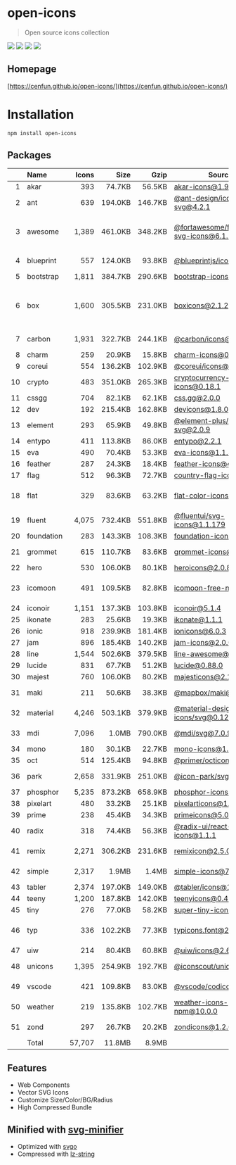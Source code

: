 # open-icons
> Open source icons collection

![](https://img.shields.io/npm/v/open-icons)
![](https://img.shields.io/librariesio/github/cenfun/open-icons)
![](https://img.shields.io/librariesio/dependents/npm/open-icons)
[![](https://badgen.net/npm/dw/open-icons)](https://www.npmjs.com/package/open-icons)

## Homepage
[https://cenfun.github.io/open-icons/](https://cenfun.github.io/open-icons/)

# Installation
```sh
npm install open-icons
```

## Packages
|   |Name|Icons|Size|Gzip|Source|License|
|--:|:---|----:|---:|---:|------|-------|
|  1|akar|  393|74.7KB|56.5KB|[akar-icons@1.9.20](https://github.com/artcoholic/akar-icons)|MIT    |
|  2|ant |  639|194.0KB|146.7KB|[@ant-design/icons-svg@4.2.1](https://github.com/ant-design/ant-design-icons)|MIT    |
|  3|awesome|1,389|461.0KB|348.2KB|[@fortawesome/free-solid-svg-icons@6.1.2](https://github.com/FortAwesome/Font-Awesome)|(CC-BY-4.0 AND MIT)|
|  4|blueprint|  557|124.0KB|93.8KB|[@blueprintjs/icons@4.4.1](https://github.com/palantir/blueprint)|Apache-2.0|
|  5|bootstrap|1,811|384.7KB|290.6KB|[bootstrap-icons@1.9.1](https://github.com/twbs/icons)|MIT    |
|  6|box |1,600|305.5KB|231.0KB|[boxicons@2.1.2](https://github.com/atisawd/boxicons)|(CC-BY-4.0 OR OFL-1.1 OR MIT)|
|  7|carbon|1,931|322.7KB|244.1KB|[@carbon/icons@11.7.0](https://github.com/carbon-design-system/carbon)|Apache-2.0|
|  8|charm|  259|20.9KB|15.8KB|[charm-icons@0.17.0](https://github.com/jaynewey/charm-icons)|MIT    |
|  9|coreui|  554|136.2KB|102.9KB|[@coreui/icons@2.1.0](https://github.com/coreui/coreui-icons)|MIT    |
| 10|crypto|  483|351.0KB|265.3KB|[cryptocurrency-icons@0.18.1](https://github.com/spothq/cryptocurrency-icons)|CC0-1.0|
| 11|cssgg|  704|82.1KB|62.1KB|[css.gg@2.0.0](https://github.com/astrit/css.gg)|MIT    |
| 12|dev |  192|215.4KB|162.8KB|[devicons@1.8.0](https://github.com/vorillaz/devicons)|MIT    |
| 13|element|  293|65.9KB|49.8KB|[@element-plus/icons-svg@2.0.9](https://github.com/element-plus/element-plus-icons)|MIT    |
| 14|entypo|  411|113.8KB|86.0KB|[entypo@2.2.1](https://github.com/hypermodules/entypo)|ISC    |
| 15|eva |  490|70.4KB|53.3KB|[eva-icons@1.1.3](https://github.com/akveo/eva-icons)|MIT    |
| 16|feather|  287|24.3KB|18.4KB|[feather-icons@4.29.0](https://github.com/feathericons/feather)|MIT    |
| 17|flag|  512|96.3KB|72.7KB|[country-flag-icons@1.5.5](https://gitlab.com/catamphetamine/country-flag-icons)|MIT    |
| 18|flat|  329|83.6KB|63.2KB|[flat-color-icons@1.1.0](https://github.com/icons8/flat-color-icons)|MIT OR Good-Boy|
| 19|fluent|4,075|732.4KB|551.8KB|[@fluentui/svg-icons@1.1.179](https://github.com/microsoft/fluentui-system-icons)|MIT    |
| 20|foundation|  283|143.3KB|108.3KB|[foundation-icons@1.0.1](https://github.com/zurb/foundation-icon-fonts)|ISC    |
| 21|grommet|  615|110.7KB|83.6KB|[grommet-icons@4.7.0](https://github.com/FortAwesome/Font-Awesome)|Apache-2.0|
| 22|hero|  530|106.0KB|80.1KB|[heroicons@2.0.8](https://github.com/tailwindlabs/heroicons)|MIT    |
| 23|icomoon|  491|109.5KB|82.8KB|[icomoon-free-npm@0.0.0](https://github.com/Keyamoon/IcoMoon-Free)|CC BY 4.0 or GPL|
| 24|iconoir|1,151|137.3KB|103.8KB|[iconoir@5.1.4](https://github.com/lucaburgio/iconoir)|MIT    |
| 25|ikonate|  283|25.6KB|19.3KB|[ikonate@1.1.1](https://github.com/mikolajdobrucki/ikonate)|MIT    |
| 26|ionic|  918|239.9KB|181.4KB|[ionicons@6.0.3](https://github.com/ionic-team/ionicons)|MIT    |
| 27|jam |  896|185.4KB|140.2KB|[jam-icons@2.0.0](https://github.com/michaelampr/jam)|MIT    |
| 28|line|1,544|502.6KB|379.5KB|[line-awesome@1.3.0](https://github.com/icons8/line-awesome)|MIT    |
| 29|lucide|  831|67.7KB|51.2KB|[lucide@0.88.0](https://github.com/lucide-icons/lucide)|ISC    |
| 30|majest|  760|106.0KB|80.2KB|[majesticons@2.1.2](https://github.com/halfmage/majesticons)|MIT    |
| 31|maki|  211|50.6KB|38.3KB|[@mapbox/maki@8.0.0](https://github.com/mapbox/maki)|CC0-1.0|
| 32|material|4,246|503.1KB|379.9KB|[@material-design-icons/svg@0.12.0](https://github.com/marella/material-design-icons)|Apache-2.0|
| 33|mdi |7,096|1.0MB|790.0KB|[@mdi/svg@7.0.96](https://github.com/Templarian/MaterialDesign-SVG)|Apache-2.0|
| 34|mono|  180|30.1KB|22.7KB|[mono-icons@1.3.1](https://github.com/mono-company/mono-icons)|MIT    |
| 35|oct |  514|125.4KB|94.8KB|[@primer/octicons@17.4.1](https://github.com/primer/octicons)|MIT    |
| 36|park|2,658|331.9KB|251.0KB|[@icon-park/svg@1.4.2](https://github.com/bytedance/IconPark)|Apache-2.0|
| 37|phosphor|5,235|873.2KB|658.9KB|[phosphor-icons@1.4.2](https://github.com/phosphor-icons/phosphor-icons)|MIT    |
| 38|pixelart|  480|33.2KB|25.1KB|[pixelarticons@1.7.0](https://github.com/halfmage/pixelarticons)|MIT    |
| 39|prime|  238|45.4KB|34.3KB|[primeicons@5.0.0](https://github.com/primefaces/primeicons)|MIT    |
| 40|radix|  318|74.4KB|56.3KB|[@radix-ui/react-icons@1.1.1](https://github.com/radix-ui/icons)|MIT    |
| 41|remix|2,271|306.2KB|231.6KB|[remixicon@2.5.0](https://github.com/Remix-Design/RemixIcon)|Apache 2.0|
| 42|simple|2,317|1.9MB|1.4MB|[simple-icons@7.8.0](https://github.com/simple-icons/simple-icons)|CC0-1.0|
| 43|tabler|2,374|197.0KB|149.0KB|[@tabler/icons@1.89.0](https://github.com/tabler/tabler-icons)|MIT    |
| 44|teeny|1,200|187.8KB|142.0KB|[teenyicons@0.4.1](https://github.com/teenyicons/teenyicons)|MIT    |
| 45|tiny|  276|77.0KB|58.2KB|[super-tiny-icons@0.4.0](https://github.com/edent/SuperTinyIcons)|MIT    |
| 46|typ |  336|102.2KB|77.3KB|[typicons.font@2.1.2](https://github.com/stephenhutchings/typicons.font)|(CC-BY-SA and SIL)|
| 47|uiw |  214|80.4KB|60.8KB|[@uiw/icons@2.6.7](https://github.com/uiwjs/icons)|MIT    |
| 48|unicons|1,395|254.9KB|192.7KB|[@iconscout/unicons@4.0.1](https://github.com/Iconscout/unicons)|Apache-2.0|
| 49|vscode|  421|109.8KB|83.0KB|[@vscode/codicons@0.0.32](https://github.com/microsoft/vscode-codicons)|CC-BY-4.0|
| 50|weather|  219|135.8KB|102.7KB|[weather-icons-npm@10.0.0](https://github.com/erikflowers/weather-icons)|MIT    |
| 51|zond|  297|26.7KB|20.2KB|[zondicons@1.2.0](https://www.zondicons.com/)|CC-BY-4.0|
|   |Total|57,707|11.8MB|8.9MB|      |       |


## Features
* Web Components
* Vector SVG Icons 
* Customize Size/Color/BG/Radius
* High Compressed Bundle


## Minified with [svg-minifier](https://github.com/cenfun/svg-minifier)
* Optimized with [svgo](https://github.com/svg/svgo)
* Compressed with [lz-string](https://github.com/pieroxy/lz-string)